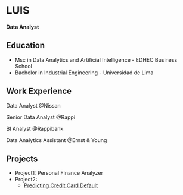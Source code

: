 # LUIS
**Data Analyst**

## Education
- Msc in Data Analytics and Artificial Intelligence - EDHEC Business School
- Bachelor in Industrial Engineering - Universidad de Lima
  

## Work Experience
Data Analyst @Nissan

Senior Data Analyst @Rappi

BI Analyst @Rappibank

Data Analytics Assistant @Ernst & Young

## Projects

- Project1: Personal Finance Analyzer
- Project2: <ul><li>[Predicting Credit Card Default](https://github.com/luisfizb/default_credit_card)</li></ul>  

  
